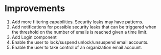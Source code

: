 # Improvements

1. Add more filtering capabilities. Security leaks may have patterns.
2. Add notifications for possible security leaks that can be triggered when the threshold on the number of emails is reached given a time limit.
3. Add Login component
4. Enable the user to lock/suspend unlock/unsuspend email accounts.
5. Enable the user to take control of an organization email account.
